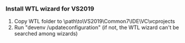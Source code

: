 ### Install WTL wizard for VS2019
1. Copy WTL folder to \path\to\VS2019\Common7\IDE\VC\vcprojects
2. Run "devenv /updateconfiguration" (if not, the WTL wizard can't be searched among wizards)